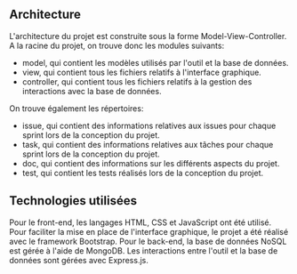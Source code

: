 Architecture
------------

L'architecture du projet est construite sous la forme Model-View-Controller. A la racine du projet,
on trouve donc les modules suivants:
* model, qui contient les modèles utilisés par l'outil et la base de données.
* view, qui contient tous les fichiers relatifs à l'interface graphique.
* controller, qui contient tous les fichiers relatifs à la gestion des interactions avec la base de données.</br>

On trouve également les répertoires:
* issue, qui contient des informations relatives aux issues pour chaque sprint lors de la conception du projet.
* task, qui contient des informations relatives aux tâches pour chaque sprint lors de la conception du projet.
* doc, qui contient des informations sur les différents aspects du projet.
* test, qui contient les tests réalisés lors de la conception du projet.

Technologies utilisées
----------------------

Pour le front-end, les langages HTML, CSS et JavaScript ont été utilisé. Pour faciliter la mise en place de
l'interface graphique, le projet a été réalisé avec le framework Bootstrap. 
Pour le back-end, la base de données NoSQL est gérée à l'aide de MongoDB. Les interactions entre l'outil et
la base de données sont gérées avec Express.js.
